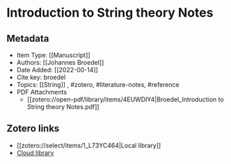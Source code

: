 # Introduction to String theory Notes

## Metadata

* Item Type: [[Manuscript]]
* Authors: [[Johannes Broedel]]
* Date Added: [[2022-00-14]]
* Cite key: broedel
* Topics: [[String]]
, #zotero, #literature-notes, #reference
* PDF Attachments
	- [[zotero://open-pdf/library/items/4EUWDIY4|Broedel_Introduction to String theory Notes.pdf]]


##  Zotero links
* [[zotero://select/items/1_L73YC464|Local library]]
* [Cloud library](http://zotero.org/users/7873466/items/L73YC464)

